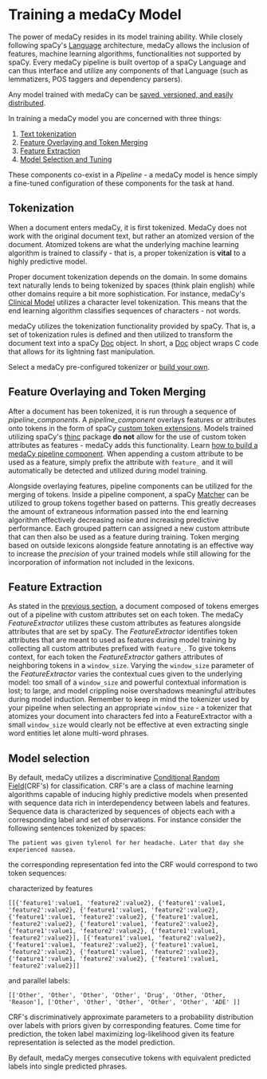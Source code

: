 # Training a medaCy Model
The power of medaCy resides in its model training ability. While closely following spaCy's [Language](https://spacy.io/usage/adding-languages) architecture, medaCy allows the inclusion of features, machine learning algorithms, functionalities not supported by spaCy. Every medaCy pipeline is built overtop of a spaCy Language and can thus interface and utilize any components of that Language (such as lemmatizers, POS taggers and dependency parsers).

Any model trained with medaCy can be [saved, versioned, and easily distributed](packaging_a_medacy_model.md).

In training a medaCy model you are concerned with three things:

1. [Text tokenization](#tokenization)
2. [Feature Overlaying and Token Merging](#feature-overlaying-and-token-merging)
3. [Feature Extraction](#feature-extraction)
4. [Model Selection and Tuning](#model-selection)

These components co-exist in a *Pipeline* - a medaCy model is hence simply a fine-tuned configuration of these components for the task at hand.


## Tokenization
When a document enters medaCy, it is first tokenized. MedaCy does not work with the original document text, but rather an atomized version of the document. Atomized tokens are what the underlying machine learning algorithm is trained to classify - that is, a proper tokenization is **vital** to a highly predictive model.

Proper document tokenization depends on the domain. In some domains text naturally lends to being tokenized by spaces (think plain english) while other domains require a bit more sophistication. For instance, medaCy's [Clinical Model](../models/clinical_notes_model.md) utilizes a character level tokenization. This means that the end learning algorithm classifies sequences of characters - not words.

medaCy utilizes the tokenization functionality provided by spaCy. That is, a set of tokenization rules is defined and then utilized to transform the document text into a spaCy [Doc](https://spacy.io/api/doc) object. In short, a [Doc](https://spacy.io/api/doc) object wraps C code that allows for its lightning fast manipulation.

Select a medaCy pre-configured tokenizer or [build your own](building_a_custom_tokenizer.md).

## Feature Overlaying and Token Merging
After a document has been tokenized, it is run through a sequence of *pipeline_components*. A *pipeline_component* overlays features or attributes onto tokens in the form of spaCy [custom token extensions](https://spacy.io/api/token#set_extension). Models trained utilizing spaCy's [thinc](https://github.com/explosion/thinc) package **do not** allow for the use of custom token attributes as features - medaCy adds this functionality. Learn [how to build a medaCy pipeline component](building_a_custom_pipeline_component.md). When appending a custom attribute to be used as a feature, simply prefix the attribute with `feature_` and it will automatically be detected and utilized during model training.

Alongside overlaying features, pipeline components can be utilized for the merging of tokens. Inside a pipeline component, a spaCy [Matcher](https://spacy.io/api/matcher) can be utilized to group tokens together based on patterns. This greatly decreases the amount of extraneous information passed into the end learning algorithm effectively decreasing noise and increasing predictive performance. Each grouped pattern can assigned a new custom attribute that can then also be used as a feature during training. Token merging based on outside lexicons alongside feature annotating is an effective way to increase the *precision* of your trained models while still allowing for the incorporation of information not included in the lexicons.



## Feature Extraction

As stated in the [previous section](#feature-overlaying-and-token-merging), a document composed of tokens emerges out of a pipeline with custom attributes set on each token. The medaCy *FeatureExtractor* utilizes these custom attributes as features alongside attributes that are set by spaCy. The *FeatureExtractor* identifies token attributes that are meant to used as features during model training by collecting all custom attributes prefixed with `feature_`. To give tokens context, for each  token the *FeatureExtractor* gathers attributes of neighboring tokens in a `window_size`. Varying the `window_size` parameter of the *FeatureExtractor* varies the contextual cues given to the underlying model: too small of a `window_size` and powerful contextual information is lost; to large, and model crippling noise overshadows meaningful attributes during model induction. Remember to keep in mind the tokenizer used by your pipeline when selecting an appropriate `window_size` - a tokenizer that atomizes your document into characters fed into a FeatureExtractor with a small `window_size` would clearly not be effective at even extracting single word entities let alone multi-word phrases. 

## Model selection
By default, medaCy utilizes a discriminative [Conditional Random Field](https://en.wikipedia.org/wiki/Conditional_random_field)(CRF's) for classification. CRF's are a class of machine learning algorithms capable of inducing highly predictive models when presented with sequence data rich in interdependency between labels and features. Sequence data is characterized by sequences of objects each with a corresponding label and set of observations. For instance consider the following sentences tokenized by spaces:

```
The patient was given tylenol for her headache. Later that day she experienced nausea.
```

the corresponding representation fed into the CRF would correspond to two token sequences:

characterized by features

```
[[{'feature1':value1, 'feature2':value2}, {'feature1':value1, 'feature2':value2}, {'feature1':value1, 'feature2':value2}, {'feature1':value1, 'feature2':value2}, {'feature1':value1, 'feature2':value2}, {'feature1':value1, 'feature2':value2}, {'feature1':value1, 'feature2':value2}, {'feature1':value1, 'feature2':value2}], [{'feature1':value1, 'feature2':value2}, {'feature1':value1, 'feature2':value2}, {'feature1':value1, 'feature2':value2}, {'feature1':value1, 'feature2':value2}, {'feature1':value1, 'feature2':value2}, {'feature1':value1, 'feature2':value2}]]
```
and parallel labels:

```
[['Other', 'Other', 'Other', 'Other', 'Drug', 'Other, 'Other, 'Reason'], ['Other', 'Other', 'Other', 'Other', 'Other', 'ADE' ]]
```

CRF's discriminatively approximate parameters to a probability distribution over labels with priors given by corresponding features. Come time for prediction, the token label maximizing log-likelihood given its feature representation is selected as the model prediction.

By default, medaCy merges consecutive tokens with equivalent predicted labels into single predicted phrases.

